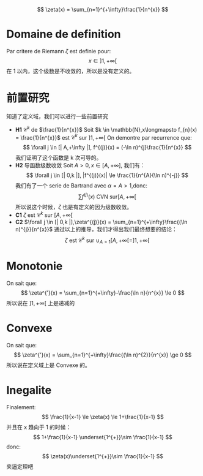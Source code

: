 $$
\zeta(x) = \sum_{n=1}^{+\infty}\frac{1}{n^{x}}
$$
# Domaine de definition
Par critere de Riemann $\zeta$ est definie pour:
$$
x \in ]1,+\infty[
$$
在 1 以内，这个级数是不收敛的，所以是没有定义的。

# 前置研究
知道了定义域，我们可以进行一些前置研究
- **H1** $\mathcal{C}^{k}$ de  $\frac{1}{n^{x}}$
Soit $k \in \mathbb{N},x\longmapsto f_{n}(x) = \frac{1}{n^{x}}$ est $\mathcal{C}^{k}$ sur $]1,+\infty[$
On demontre par recurrence que:
$$
\forall j \in [| A,+\infty |],
f^{(j)}(x) = (-\ln n)^{j}\frac{1}{n^{x}}
$$
我们证明了这个函数是 k 次可导的。
- **H2** 导函数级数收敛
Soit $A>0,x\in [A,+\infty]$, 我们有：
$$
\forall j \in [| 0,k |],
|f^{(j)}(x)| \le \frac{1}{n^{A}(\ln n)^{-j}}
$$
我们有了一个 serie de Bartrand avec $\alpha = A >1$,donc:
$$
\sum f^{(j)}(x) \ \text{CVN sur}[A,+\infty[
$$
所以说这个时候，$\zeta$ 也是有定义的因为级数收敛。
- **C1** $\zeta$ est $\mathcal{C}^{k}$ sur $[A,+\infty[$
- **C2** $\forall j \in [| 0,k |],\zeta^{(j)}(x) = \sum_{n=1}^{+\infty}\frac{(\ln n)^{j}}{n^{x}}$
通过以上的推导，我们才得出我们最终想要的结论：
$$
\zeta \ \text{est} \ \mathcal{C}^{k} \ \text{sur} \ \cup_{A>1}[A,+\infty[ = ]1,+\infty[
$$
# Monotonie
On sait que:
$$
\zeta^{'}(x) = \sum_{n=1}^{+\infty}-\frac{\ln n}{n^{x}} \le 0
$$
所以说在 $]1,+\infty[$ 上是递减的

# Convexe
On sait que:
$$
\zeta^{'}(x) = \sum_{n=1}^{+\infty}\frac{(\ln n)^{2}}{n^{x}} \ge 0
$$
所以说在定义域上是 Convexe 的。

# Inegalite
Finalement:
$$
\frac{1}{x-1} \le \zeta(x) \le 1+\frac{1}{x-1}
$$
并且在 x 趋向于 1 的时候：
$$
1+\frac{1}{x-1} \underset{1^{+}}\sim \frac{1}{x-1}
$$
donc:
$$
\zeta(x)\underset{1^{+}}\sim \frac{1}{x-1}
$$
	夹逼定理吧
